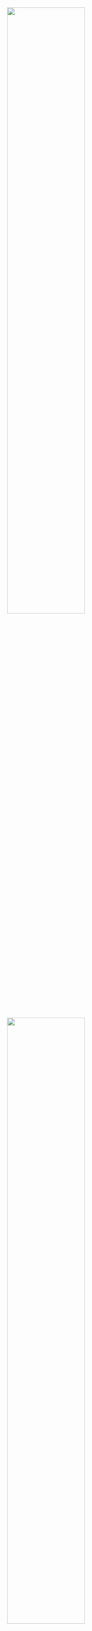 <p align="center">
  <br>
  <img src="./image/mkty_en_dark.svg#gh-dark-mode-only" style="width:60%;">
  <img src="./image/mkty_en_light.svg#gh-light-mode-only" style="width:60%;">
</p>
<br>

# Minh Khoe Tue Y Smart Healthcare System

## 🌍 Documentation Language

<p style="display: flex;align-items: center;">
  <img src="./image/PRC_flag.svg" alt="PRC" style="height: 1em;" /> 
  &nbsp;<a href="./README.md"><b>Chinese Simplified (简体中文)</b></a>&nbsp;|&nbsp;
  <img src="./image/USA_flag.svg" alt="USA" style="height: 1em;" /> 
  &nbsp;<a href="./README_EN.md"><b>English</b></a>&nbsp;|&nbsp;
  <img src="./image/SRV_flag.svg" alt="SRV" style="height: 1em;" /> 
  &nbsp;<a href="./README_VN.md"><b>Vietnamese (Tiếng Việt)</b></a>
</p>

> Please note that both the English and Vietnamese versions of this document are LLM-translated from the original Chinese version. While manually proofread, inconsistencies may exist. In case of any discrepancies, the Chinese version shall prevail.

**Full Project Title:** Minh Khoe Tue Y (_Chinese Simplified: 明康慧医_; _Vietnamese: Minh Khỏe Tuệ Y_; _Nom Script: 明劸慧醫_ ) — Design and Implementation of a Health Management and Diagnostic Assistance System Based on LLMs and Multimodal Artificial Intelligence
**Abbreviation:** MKTY Smart Healthcare System

## 📖 Project Overview

This project overview is based on the "Abstract" section of the associated undergraduate thesis paper:

&nbsp;&nbsp;&nbsp;&nbsp;Driven by the further proliferation of Internet applications and the rapid advancement of artificial intelligence technologies, the application of computer technology in the healthcare domain has become increasingly extensive. Growing public demand for healthcare services can no longer be met by traditional diagnosis and healthcare management models. Issues such as low diagnostic efficiency, uneven medical resource allocation, patient inconvenience, and reliance on experience-based decision-making are becoming increasingly pronounced. Therefore, how to leverage Internet technologies and cutting-edge AI—particularly large language models (LLMs) and multimodal technologies—to enhance the digitalization and intelligence of healthcare services has become an important research question.

&nbsp;&nbsp;&nbsp;&nbsp;To explore the potential of Internet and AI technologies, especially LLMs and multimodal AI, in the healthcare domain, this research presents the design and implementation of **Minh Khoe Tue Y (MKTY)**—a health management and diagnostic assistance system based on LLMs and multimodal Artificial Intelligence. This work also represents the author’s contribution as an undergraduate student toward improving doctor-patient communication and optimizing diagnostic workflows.

&nbsp;&nbsp;&nbsp;&nbsp;The MKTY platform is a distributed system that integrates nine core modules: **User Registration & Login, Personal Information Management, Multimodal Intelligent Diagnosis Assistance, Medical Q&A, Diagnostic Forum, Medical Record Management, Diagnostic Checklist Management, Resource Center, and Administrative Backend**. The overall architecture adopts a frontend-backend decoupled design. The backend business logic layer is built using the `Python Flask` framework, the database uses `MySQL`, and asynchronous messaging between the business logic and AI services is implemented using `RabbitMQ`, enabling distributed microservice deployment. The frontend utilizes `Vue3`, `axios`, and `Element Plus` for component-based UI and interactive features. System authentication is ensured via JWT to safeguard data security.

&nbsp;&nbsp;&nbsp;&nbsp;On the AI service side, the “Multimodal Intelligent Diagnosis Assistance” module is based on a cascaded architecture integrating the `BioMedCLIP` contrastive learning model and `MarianMTModel` neural machine translation model for Chinese-English translation. By analyzing medical images, it computes the relative probabilities of multiple diagnostic descriptions in Chinese. The Medical Q&A, in-depth question analysis, and other natural language generation tasks are powered by the `MKTY-3B-Chat` large language model, fine-tuned on extensive medical texts using `LLaMA-Factory` and based on `Qwen2.5-3B-Instruct`. The “In-depth Question Analysis” module adopts a novel LLM generation paradigm self-developed by the author—termed the “Discussion Mechanism”—which deeply mines and guides the reasoning capabilities of the LLM.

&nbsp;&nbsp;&nbsp;&nbsp;The full design and implementation process of the MKTY system is thoroughly presented in this thesis. The study begins by clarifying the industry background and rationale behind the chosen technology stack, then proceeds to analyze technical feasibility, core functional requirements, and implementation strategies in a layered fashion. The working principles and technical highlights of each module are discussed in detail, and system performance was comprehensively tested. The author concludes by summarizing achievements and proposing directions for future improvement. This project represents an exploratory endeavor in digital healthcare. If it can spark student interest in AI for healthcare and encourage broader participation in this field, that would be the greatest value of this research.

**Keywords:** `Digital Healthcare`; `Diagnostic Assistance`; `Large Language Model (LLM)`; `Multimodal AI`; `Vue3`; `Python Flask`

**The diagram below illustrates the system architecture:**

<div style="padding: 15px; text-align:center;">
  <img src="./image/architecture/architecture.svg" alt="System Architecture" style="width:85%;" />
</div><br>

**The following diagram shows the system’s functional modules:**

<div style="padding: 15px; text-align:center; background-color: rgb(255,255,255)">
  <img src="./image/module_structure/module_structure.svg" alt="System Functions" style="width:85%;" />
</div><br>

## 🛠️ Technology Stack

This project utilizes the following libraries, components, and open-source technologies:

- **Frontend:** Vue.js, Element Plus, Axios, marked.js, DOMPurify, highlight.js, jQuery  
- **Backend:** Python Flask, pika, weasyprint, smtplib, PIL, argon2, rich, SQLAlchemy  
- **Database:** MySQL  
- **Message Queue:** RabbitMQ  
- **Machine Learning & LLMs:** PyTorch, Transformers, Qwen2.5-3B-Instruct

## 🤖 Artificial Intelligence Technologies

### MKTY-3B-Chat Large-scale Language Model

> Public model weights available at:
> [https://huggingface.co/Duyu/MKTY-3B-Chat](https://huggingface.co/Duyu/MKTY-3B-Chat)

&nbsp;&nbsp;&nbsp;&nbsp;**The MKTY-3B-Chat Large-scale Language Model** (Chinese Simplified: _明康慧医大模型_; Vietnamese: _MKTY-3B-Chat Mô hình Ngôn ngữ Quy mô Lớn_) is a core component of this project and was developed as the undergraduate capstone project for the Faculty of Computer Science and Technology, Grade 2025, at Qilu University of Technology (Shandong Academy of Sciences).

&nbsp;&nbsp;&nbsp;&nbsp;With a parameter size of `3.09B` and quantization precision of `BF16`, the model has been fine-tuned and optimized specifically for domains such as medicine, healthcare, and biology, demonstrating superior performance compared to its base model, `Qwen2.5-3B-Instruct` (Chinese Simplified: _通义千问_). Fine-tuning was conducted using the LoRA (Low-Rank Adaptation) algorithm, focusing exclusively on Chinese language tasks. The process involved both incremental pretraining and supervised fine-tuning (SFT), implemented in two alternating rounds (i.e., one round of pretraining followed by one round of SFT, repeated once more). This design addresses the limitation of small-scale base models in absorbing domain-specific knowledge and mitigates the problem of catastrophic forgetting after a single SFT round.

**Training Data**:
&nbsp;&nbsp;&nbsp;&nbsp;The training corpus includes diverse biomedical texts, diagnostic and Q\&A datasets, medical exam multiple-choice questions, and self-awareness prompts. MKTY’s main application scenarios in this project are: medical Q\&A, in-depth model discussions, treatment plan summarization, and diagnosis and drug recommendation based on medical records. To support these use cases, domain-specific datasets were curated:

* Biomedical texts for incremental pretraining to enhance domain knowledge
* Medical Q\&A datasets for SFT to improve answer quality
* Clinical diagnostic texts to enhance case interpretation
* Medical exam questions to instruct answer format and decision-making patterns
* Self-awareness prompts to embed model identity and provenance knowledge

&nbsp;&nbsp;&nbsp;&nbsp;The total volume of training data is approximately `2.88 GB` compressed (about `6.79 GB` uncompressed). All datasets are open-source and used in compliance with their respective licenses. Due to the high volume and dispersed nature of the data, only major sources are listed below. All data were preprocessed via cleaning and formatting:

| Major Data Sources                                                                                                             |
| ------------------------------------------------------------------------------------------------------------------------------ |
| [https://huggingface.co/datasets/Flmc/DISC-Med-SFT/tree/main](https://huggingface.co/datasets/Flmc/DISC-Med-SFT/tree/main)     |
| [https://huggingface.co/datasets/Bolin97/MedicalQA/tree/main](https://huggingface.co/datasets/Bolin97/MedicalQA/tree/main)     |
| [https://huggingface.co/datasets/tyang816/MedChatZH/tree/main](https://huggingface.co/datasets/tyang816/MedChatZH/tree/main)   |
| [https://huggingface.co/datasets/TigerResearch/MedCT/tree/main](https://huggingface.co/datasets/TigerResearch/MedCT/tree/main) |
| [https://huggingface.co/datasets/hajhouj/med\_qa/tree/main](https://huggingface.co/datasets/hajhouj/med_qa/tree/main)          |
| [https://huggingface.co/datasets/ChenWeiLi/Medtext\_zhtw](https://huggingface.co/datasets/ChenWeiLi/Medtext_zhtw)              |
| Other datasets (omitted)                                                                                                       |

&nbsp;&nbsp;&nbsp;&nbsp;Special thanks are extended to the providers of the above datasets. Below is a loss curve illustrating the model’s cross-entropy reduction during incremental training. A total of 3+ epochs were run, covering 20,000 training steps over 6,000 batches per epoch:

<img src="./image/Loss_Figure.svg" alt="Loss Curve" style="width:85%;" />

<details>

<summary><b>Click here to expand the MKTY large model inference demo code</b></summary>

#### Model Loading and Text Generation Function Definition

```python
from transformers import AutoModelForCausalLM, AutoTokenizer

def load_model_and_tokenizer(model_name):
    model = AutoModelForCausalLM.from_pretrained(
        model_name,
        torch_dtype="auto",
        device_map="auto"
    )
    tokenizer = AutoTokenizer.from_pretrained(model_name)
    return model, tokenizer


def generate_response(prompt, messages, model, tokenizer, max_new_tokens=2000):
    messages.append({"role": "user", "content": prompt})
    text = tokenizer.apply_chat_template(
        messages,
        tokenize=False,
        add_generation_prompt=True
    )
    model_inputs = tokenizer([text], return_tensors="pt").to(model.device)
    generated_ids = model.generate(
        **model_inputs,
        max_new_tokens=max_new_tokens
    )
    generated_ids = [
        output_ids[len(input_ids):] for input_ids, output_ids in zip(model_inputs.input_ids, generated_ids)
    ]
    response = tokenizer.batch_decode(generated_ids, skip_special_tokens=True)[0]
    messages.append({"role": "assistant", "content": response})
    return response

```

#### Standard Q&A mode

```python
if __name__ == "__main__":
    model_name = r"MKTY-3B-Chat"
    messages = []
    model, tokenizer = load_model_and_tokenizer(model_name)
    while True:
        prompt = input("User> ")
        if prompt == "exit":
            break
        response = generate_response(prompt, messages, model, tokenizer)
        print("MKTY>", response)
```

#### Large Language Model Discussion Mechanism (LLMDM)

```python
if __name__ == "__main__":
    model_name = "MKTY-3B-Chat"
    discuss_rounds = 3
    agent_number = 3
    model, tokenizer = load_model_and_tokenizer(model_name)
    messages_arr = [[] for _ in range(agent_number)]
    while True:
        prompt = input("User> ")
        if prompt == "exit":
            break
        moderator_opinion = "暂无"
        for i in range(discuss_rounds):
            responses_arr = []
            prompt_per_round = "- 问题：\n" + prompt + "\n - 上轮讨论主持人意见：\n" + moderator_opinion + "\n - 请你结合主持人意见，对上述医疗或医学专业的问题发表详细观点，可以质疑并说明理由。\n"
            for j in range(agent_number):
                messages = messages_arr[j]
                response = generate_response(prompt_per_round, messages, model, tokenizer)
                responses_arr.append(response)
                print(f"第{i + 1}轮讨论，LLM {j + 1}观点>\n", response)
                print("-------------------")
            moderator_prompt = "- 问题：\n" + prompt + "\n\n"
            for res_index in range(len(responses_arr)):
                moderator_prompt = moderator_prompt + f"- LLM {res_index + 1}观点：\n" + responses_arr[res_index] + "\n\n"
            moderator_prompt = moderator_prompt + "对于给定的医疗相关问题，请综合各LLM观点，结合自身知识，得出你自己的判断，尽可能详尽，全部都分析到位，还要充分说明理由。\n"
            moderator_opinion = generate_response(moderator_prompt, [], model, tokenizer)
            print(f"第{i + 1}轮讨论，主持人的意见>\n", moderator_opinion)
            print("-------------------")
            clear_history(messages_arr)

```

</details>

### In-depth Agent Analysis

&nbsp;&nbsp;&nbsp;&nbsp;The "in-depth agent analysis" functionality is based on a custom-designed mechanism known as **Large Language Model Discussion Mechanism** `LLMDM`. It involves three hyperparameters: number of agents, number of discussion rounds, and convergence threshold. Identical models (MKTY-3B-Chat) with different contextual histories are treated as distinct agents.

&nbsp;&nbsp;&nbsp;&nbsp;In the first round, the system creates multiple simulated agents by assigning distinct context arrays to each. Each agent then independently responds to the target question. A "moderator" agent with no prior context synthesizes their responses. In subsequent rounds, the original question is merged with the moderator’s previous summary and redistributed to the agents, who again respond from their updated contexts. This process repeats until a maximum number of rounds is reached.

&nbsp;&nbsp;&nbsp;&nbsp;To assess semantic convergence, `BigBird` is used to embed the final-round outputs into sentence vectors. The mean pairwise distance among these vectors serves as a proxy for consensus—i.e., discussion convergence—which users can interpret qualitatively.

### Time Series Prediction Model with Text Integration

&nbsp;&nbsp;&nbsp;&nbsp;While most recent time series prediction models use `LSTM` or `GRU`, and newer Transformer-based models have emerged in 2024, these models rarely integrate multimodal inputs like text.

&nbsp;&nbsp;&nbsp;&nbsp;In this research, a GRU-based medical time series prediction model was proposed using clinical textual descriptions. The core methodology is as follows:

1. A basic GRU layer performs initial temporal modeling.
2. The frequency domain of historical time series is extracted via FFT, yielding amplitude and phase vectors.
3. Medical text is embedded using `BigBird`, and cross-attention is computed between these embeddings and the frequency-domain vectors.
4. The weighted frequency features are reconstructed using inverse FFT.
5. A threshold vector is computed via a linear layer, and a gating mechanism applies this vector to the reconstructed data.
6. The gated output is added to the GRU baseline output to yield the final prediction.

&nbsp;&nbsp;&nbsp;&nbsp;This design emphasizes the global pattern representation afforded by the frequency domain and its alignment with textual cues. For example, a clinical note stating "increased heart rate" aligns with higher amplitudes in the high-frequency components of an ECG waveform—a correlation that cross-attention can capture but time-domain features alone may not.

**The model architecture is illustrated below:**

<div style="padding: 10px; text-align:center; background-color: rgb(255,255,255)">
  <img src="./image/time_series_prediction_model/time_series_prediction_model.svg" alt="Time Series Prediction Model" style="width:75%;" />
</div>

#### Mathematical Formulation

<details>

<summary><b>Click to expand model formulation</b></summary>

##### 1. Text Encoding

Let medical text input be \$T\$. The pre-trained `BigBird` encoder yields:

$$
H_T = \text{BigBird}(T)
$$

Parameters of `BigBird` are frozen during training.

##### 2. Time Series Frequency Transformation

Given time series input \$X\$, compute its FFT:

$$
X_f = \text{FFT}(X)
$$

##### 3. Temporal Feature Extraction

Time-domain features are extracted via GRU:

$$
H_s = \text{GRU}(X)
$$

##### 4. Cross-Attention Mechanism

From \$H\_T\$, compute Query (\$Q\$) and Key (\$K\$); from \$X\_f\$, compute Value (\$V\$):

$$
Q = W_Q H_T,\quad K = W_K H_T,\quad V = W_V X_f
$$

Attention scores:

$$
A = \text{Softmax}\left(\frac{QK^T}{\sqrt{d_k}}\right)
$$

Cross-attention output:

$$
O = A \cdot V
$$

##### 5. Gating Mechanism

Apply inverse FFT to \$O\$, then pass through a Sigmoid to obtain gating factor \$G\$:

$$
G = \text{Sigmoid}(\text{IFFT}(O))
$$

##### 6. Modality Fusion

Fuse \$G\$ and GRU output \$H\_s\$:

$$
H_f = G \cdot H_s
$$

Final prediction:

$$
\hat{Y} = \text{Dense}(H_f + H_s)
$$

##### Symbol Glossary

* \$T\$: Medical text input
* \$X\$: Medical time series input
* \$H\_T\$: Text embedding features
* \$X\_f\$: Frequency-domain representation of \$X\$
* \$H\_s\$: Time-domain features from GRU
* \$Q\$, \$K\$, \$V\$: Cross-attention query, key, value
* \$A\$: Attention matrix
* \$O\$: Cross-attention output
* \$G\$: Gating factor
* \$H\_f\$: Fused feature representation
* \$\hat{Y}\$: Final prediction
* \$W\_Q\$, \$W\_K\$, \$W\_V\$: Learnable projection matrices

</details>

## 🚀 Project Deployment

### 1. Hardware Requirements

&nbsp;&nbsp;&nbsp;&nbsp;This system is designed as a distributed architecture. It is recommended to deploy across multiple servers depending on performance requirements. The backend for business logic, the database server, and the SSR frontend server do not have specific hardware demands. The most performance-sensitive layer is the intelligent service layer. The Minh Khoe Tue Y large-scale model (MKTY-3B-Chat) requires 8GB of VRAM for weights and inference cache, BioMedCLIP requires 2GB, and BigBird also needs 2GB. The time-series forecasting model consumes negligible VRAM. The system can still be launched without deploying some or all of the AI services; however, only the backend and CSR/SSR frontend components will function, and corresponding AI functionalities will be unavailable.

### 2. Cloning Code and Model Weights

#### (1) Clone Source Code

```bash
git clone https://github.com/duyu09/MKTY-System.git
```

#### (2) Download Model Weights

- **(1) MKTY-3B-Chat Large-scale Language Model**
  Repository size: `6.19 GB`

```bash
git lfs install
git clone https://huggingface.co/Duyu/MKTY-3B-Chat
```

- **(2) BioMedCLIP Model**
  Repository size: `790 MB`

```bash
git lfs install
git clone https://huggingface.co/microsoft/BiomedCLIP-PubMedBERT_256-vit_base_patch16_224
```

- **(3) MarianMT Model**
  Repository size: `1.18 GB`

&nbsp;&nbsp;&nbsp;&nbsp;This repository does not require manual cloning. It will be automatically downloaded by the `transformers` library during the first launch of the small-scale model module. Ensure sufficient disk space for the cache. Considering that servers may be located in Mainland China, environment variables are preset in the relevant scripts to redirect [https://huggingface.co/](https://huggingface.co/) to the mirror site [https://hf-mirror.com/](https://hf-mirror.com/). If your server is outside Mainland China, please remove those lines of code.

- **(4) MKTY Fusion Text Medical Time-Series Prediction Model**

Pretrained weights are not currently available. The model size is under `10 MB`.

- **(5) BigBird Model**
  Repository size: `2.32 GB`

```bash
git lfs install
git clone https://huggingface.co/google/bigbird-pegasus-large-pubmed
```

### 3. Environment Setup

&nbsp;&nbsp;&nbsp;&nbsp;Different components require different environments. Both the business logic backend and intelligent services backend depend on `Python 3.9+` and the `RabbitMQ` message queue, which in turn depends on the `Erlang` environment. Refer to the [Python official site](https://www.python.org/downloads/) and [RabbitMQ official site](https://www.rabbitmq.com/download.html) for installation. It is recommended to use a virtual environment for deployment.

#### (1) Business Logic Backend

##### Dependency Installation

```bash
pip install -r requirements-rp.txt
```

##### Source Files

`\backend\run.py`, `\backend\util.py`.

Note: The `weasyprint` library requires external software for proper operation. Its dependencies vary by operating system. Please consult online resources tailored to your setup.

#### (2) Large-scale Model Inference

##### Dependency Installation

```bash
pip install -r requirements-lm.txt
```

Note: `torch` and `transformers` versions depend on your hardware and CUDA configuration. Refer to the [PyTorch website](https://pytorch.org/get-started/locally/) for suitable installation.

##### Source Files

`\backend\large_model.py`, `\backend\large_model_util.py`, and the MKTY-3B-Chat model directory.

#### (3) Small-scale Model Inference

##### Dependency Installation

```bash
pip install -r requirements-mm.txt
```

Note: Same version considerations apply as with the large model setup.

##### Source Files

`\backend\modest_model.py`, `\backend\modest_model_util.py`, and the BioMedCLIP model directory.

#### (4) BigBird and Time Series Prediction Model

##### Environment Installation

```bash
pip install -r requirements-bb.txt
```

##### Code Files

`\backend\tsbb_model.py`, `\backend\tsbb_model_util.py`.

#### (5) Database Initialization

&nbsp;&nbsp;&nbsp;&nbsp;The system uses a `MySQL` database. Version 8.0+ is required for JSON data support. Refer to the [MySQL official site](https://dev.mysql.com/doc/) for installation instructions. Use the SQL script `\backend\script.sql` to initialize the database schema. This project also provides sample data, you can execute `backend\demo_data.sql` script to import the sample data and start the project quickly, demo username: `test`, password: `123`.

#### (6) Frontend Setup

&nbsp;&nbsp;&nbsp;&nbsp;The frontend is built and run using `Vite` and recommends `Node.js v22.12.0+` and the `yarn` package manager. See the [Node.js website](https://nodejs.org/) and [Yarn website](https://yarnpkg.com/). Frontend source directory: `\frontend`.

#### (7) Admin Panel

&nbsp;&nbsp;&nbsp;&nbsp;The admin panel uses `Python Flask` for the backend and `Vue` + `Vue-cli` for the frontend. Recommended environments are `Python 3.9+` and `Node v22.12.0+`. Admin frontend directory: `\admin_frontend`; Admin backend directory: `\admin_backend`.

Backend Frontend Dependency Installation:

```bash
cd \admin_frontend
yarn install
```

Backend Backend Dependency Installation:

```bash
pip install -r requirements-admin.txt
```

### 4. Running the System

&nbsp;&nbsp;&nbsp;&nbsp;After installing all code, models, dependencies, and environments, **please modify the global configuration variables** (such as model paths and database connection information) based on your specific deployment settings. These configurations are located at the beginning of `run.py`, `modest_model.py`, and `large_model.py`. Ensure that the MySQL database and all RabbitMQ services are operational before starting.

#### (1) Business Logic Backend

```bash
python \backend\run.py
```

#### (2) Large-scale Model Inference

```bash
python \backend\large_model.py
```

#### (3) Small-scale Model Inference

```bash
python \backend\modest_model.py
```

#### (4) Frontend

Modify the API base URL and endpoints at the top of `\frontend\src\api\api.js` before running or building.

```bash
cd \frontend
yarn install  # Initialize
yarn dev  # Start development server
yarn build  # Build for production
```

The built frontend can be deployed via various methods, such as with `Nginx` reverse proxy. See the [Nginx documentation](https://nginx.org/en/docs/). Alternatively, serve it using Python:

```bash
cd dist
python -m http.server 8092
```

## 💻 UI Showcase

The table below presents selected frontend UI displays. Please enlarge images for details.

|                                                                   |                                                                                   |                                                                                         |                                                                                         |
| ----------------------------------------------------------------- | --------------------------------------------------------------------------------- | --------------------------------------------------------------------------------------- | --------------------------------------------------------------------------------------- |
| <img alt="forum_04" src="./image/ui_image/forum_04.jpg"/>         | <img alt="forum_05" src="./image/ui_image/forum_05.jpg"/>                         | <img alt="homepage" src="./image/ui_image/homepage.jpg"/>                               | <img alt="homepage_02" src="./image/ui_image/homepage_02.jpg"/>                         |
| <img alt="homepage_03" src="./image/ui_image/homepage_03.jpg"/>   | <img alt="medcial_list" src="./image/ui_image/medcial_list.jpg"/>                 | <img alt="medcial_list_02" src="./image/ui_image/medcial_list_02.jpg"/>                 | <img alt="medcial_list_03" src="./image/ui_image/medcial_list_03.jpg"/>                 |
| <img alt="mkty_chat" src="./image/ui_image/mkty_chat.jpg"/>       | <img alt="mkty_chat_02" src="./image/ui_image/mkty_chat_02.jpg"/>                 | <img alt="mkty_chat_03" src="./image/ui_image/mkty_chat_03.jpg"/>                       | <img alt="mkty_chat_04" src="./image/ui_image/mkty_chat_04.jpg"/>                       |
| <img alt="mkty_chat_05" src="./image/ui_image/mkty_chat_05.jpg"/> | <img alt="multimodal_diagnosis" src="./image/ui_image/multimodal_diagnosis.jpg"/> | <img alt="multimodal_diagnosis_02" src="./image/ui_image/multimodal_diagnosis_02.jpg"/> | <img alt="multimodal_diagnosis_03" src="./image/ui_image/multimodal_diagnosis_03.jpg"/> |
| <img alt="welcome_page" src="./image/ui_image/welcome_page.jpg"/> | <img alt="welcome_page_02" src="./image/ui_image/welcome_page_02.jpg"/>           |                                                                                         |                                                                                         |

## 🎓 Project Authors

```
██\      ██\     ██\   ██\   ████████\  ██\     ██\
███\    ███ |    ██ | ██  |  \__██  __| \██\   ██  |
████\  ████ |    ██ |██  /      ██ |     \██\ ██  /
██\██\██ ██ |    █████  /       ██ |      \████  /
██ \███  ██ |    ██  ██<        ██ |       \██  /
██ |\█  /██ |    ██ |\██\       ██ |        ██ |
██ | \_/ ██ |██\ ██ | \██\ ██\  ██ |██\     ██ |██\
\__|     \__|\__|\__|  \__|\__| \__|\__|    \__|\__|
```

This project serves as the graduation thesis for the 2025 batch of undergraduate students in the Faculty of Computer Science and Technology, Qilu University of Technology (Shandong Academy of Sciences).

### 👤 Project Author & Copyright Notice

- **Du Yu** (Chinese Simplified: _杜宇_; Vietnamese: _Đỗ Vũ_; Email: <202103180009@stu.qlu.edu.cn> and <qluduyu09@163.com>), undergraduate student at Faculty of Computer Science and Technology, Qilu University of Technology (Shandong Academy of Sciences).

### 🏫 Thesis Advisors

- Academic Mentor: **Jiang Wenfeng** (Chinese Simplified: _姜文峰_; Vietnamese: _Khương Văn Phong_), Associate professor, Faculty of Computer Science and Technology, Qilu University of Technology (Shandong Academy of Sciences)
- Enterprise Mentor: **Li Jun** (Chinese Simplified: _李君_; Vietnamese: _Lý Quân_), Senior software engineer, Shandong Strong (Shichuang) Software Training College, Ambow Education Group ([NYSE: AMBO](https://www.nyse.com/quote/XASE:AMBO))

### ⚖️ Open Source License

    This system is publicly released under the **Mozilla Public License 2.0 (MPL-2.0)** with **Additional Terms**. Before downloading, using, modifying, or distributing this software project or its source code, please carefully read and fully understand the content of the [LICENSE](./LICENSE) file.

<details>

<summary><b>Click to expand Additional Terms</b></summary>

---

Additional Terms
----------------

The following Additional Terms are hereby incorporated into this License, in accordance with Section 3.0 of the Mozilla Public License, Version 2.0 (MPL-2.0). These terms apply to all copies and Derivative Works of the Covered Software:

1. **Reciprocal Licensing**
   If any part of this code is used in another project (whether modified or unmodified), the corresponding files must be made open source under the MPL-2.0 or a license compatible with it.

2. **Attribution Requirement**
   You must clearly acknowledge the use of this software in the documentation, README file, or About page of your product. The acknowledgment must include:

   * The name of this project;
   * A link to the official repository;
   * The name or pseudonym of the original author.

3. **Transparency of Open Source Use**
   You may not obfuscate, remove, or conceal the fact that this software is open source and is used in your project.

4. **Multilingual Attribution Requirement**
   To ensure accurate and transparent attribution, the following multilingual requirements apply unless otherwise exempted under Section 4.3:

   4.1 **Language Coverage Requirement**
   Attribution must be provided in both:

   * (i) At least one legally recognized official language of the user's country of nationality (or the de facto common language if no official language exists); and
   * (ii) At least one of: Simplified Chinese, Traditional Chinese, English, or Vietnamese.

   4.2 **Proper Noun Translation Standards**
   For names of individuals, organizations, or creative works relating to this project, the standard translations provided in this project's README (in Chinese, English, or Vietnamese) must be used as a priority. If translated into other languages, the following order of precedence applies:

   * (i) Mandatory legal requirements in the target jurisdiction;
   * (ii) Relevant ISO standards;
   * (iii) International diplomatic or cultural naming conventions.

   4.3 **Language Exemption Conditions**
   The multilingual attribution requirement is waived if:

   * The user's official or common language is already Chinese (Simplified/Traditional), English, or Vietnamese;
   * The region where the software is distributed imposes stricter language or attribution regulations.

   4.4 **Consequences of Noncompliance**
   Noncompliance with the above requirements will be interpreted as an attempt to obscure or misrepresent:

   * The open-source nature of this software; and
   * The fact that this open-source project is incorporated in your product.

---

</details>

#### Notes

1. It is strongly emphasized that you must comply with the terms specified in the `LICENSE` file (MPL-2.0 + Additional Terms). **The author adopts a “zero tolerance” policy towards copyright infringement.** While the author fully supports and welcomes the use of this project and its source code, any act of violation will be pursued through legal means, seeking the most severe legal remedies and compensation permitted by law.

2. Infringement Risk Warning: Although the use of this project (in part or whole) for commercial sale—such as under the guise of "course design" or "graduation project"—is not explicitly prohibited by the MPL-2.0 license and its additional terms, it is **mandatory** to clearly and prominently state the following:

   * The project name (at minimum the abbreviation “MKTY” or the full name “Minh Khoe Tue Y”);
   * The original author (at minimum “DuYu”);
   * The official open-source repository link ([https://github.com/duyu09/MKTY-System](https://github.com/duyu09/MKTY-System)).

   Failure to do so may constitute an attempt to "obscure or conceal the open-source nature of this software and its usage in your project."

3. If you become aware of any individual or organization violating the open-source license or the above terms, you are encouraged to report it. Reporting methods include, but are not limited to, emailing any of the project authors or filing an issue on the open-source platform where this project is hosted.

## 🔗 Links

- Qilu University of Technology (Shandong Academy of Sciences): [https://www.qlu.edu.cn/](https://www.qlu.edu.cn/)
  
- Shandong Computer Center (National Supercomputing Center in Jinan, _NSCCJN_): [https://www.nsccjn.cn/](https://www.nsccjn.cn/)

- Faculty of Computer Science and Technology, Qilu University of Technology (Shandong Academy of Sciences): [http://jsxb.scsc.cn/](http://jsxb.scsc.cn/)

- DuYu's GitHub Account: [https://github.com/duyu09/](https://github.com/duyu09/)

## 📊 Visitor Statistics

<div><b>Number of Total Visits (All of Duyu09's GitHub Projects): </b><br><img src="https://profile-counter.glitch.me/duyu09/count.svg" /></div>

<div><b>Number of Total Visits (MKTY): </b>
<br><img src="https://profile-counter.glitch.me/duyu09-MKTY-SYSTEM/count.svg" /></div>
